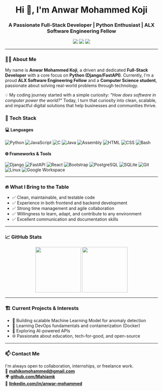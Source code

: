 <h1 align="center">Hi 👋, I'm Anwar Mohammed Koji</h1>
<h3 align="center">A Passionate Full-Stack Developer | Python Enthusiast | ALX Software Engineering Fellow</h3>

<p align="center">
  <a href="https://github.com/Mahiamk"><img src="https://img.shields.io/github/followers/Mahiamk?label=Follow&style=social"></a>
  <a href="mailto:mahikomohammed@gmail.com"><img src="https://img.shields.io/badge/Email-me-blue?style=flat-square&logo=gmail"></a>
  <a href="https://www.linkedin.com/in/anwar-mohammed/"><img src="https://img.shields.io/badge/LinkedIn-Connect-blue?style=flat-square&logo=linkedin"></a>
</p>

---

### 👨‍💻 About Me

My name is **Anwar Mohammed Koji**, a driven and dedicated **Full-Stack Developer** with a core focus on **Python (Django/FastAPI)**. Currently, I'm a proud **ALX Software Engineering Fellow** and a **Computer Science student**, passionate about solving real-world problems through technology.

💡 My coding journey started with a simple curiosity: *"How does software in computer power the world?"* Today, I turn that curiosity into clean, scalable, and impactful digital solutions that help businesses and communities thrive.

### 🔧 Tech Stack

#### 💻 Languages
![Python](https://img.shields.io/badge/Python-3776AB?style=for-the-badge&logo=python&logoColor=white)
![JavaScript](https://img.shields.io/badge/JavaScript-F7DF1E?style=for-the-badge&logo=javascript&logoColor=black)
![C](https://img.shields.io/badge/C-00599C?style=for-the-badge&logo=c&logoColor=white)
![Java](https://img.shields.io/badge/Java-007396?style=for-the-badge&logo=java&logoColor=white)
![Assembly](https://img.shields.io/badge/Assembly-6E4C13?style=for-the-badge&logo=gnuassembly&logoColor=white)
![HTML](https://img.shields.io/badge/HTML5-E34F26?style=for-the-badge&logo=html5&logoColor=white)
![CSS](https://img.shields.io/badge/CSS3-1572B6?style=for-the-badge&logo=css3&logoColor=white)
![Bash](https://img.shields.io/badge/Bash-121011?style=for-the-badge&logo=gnubash&logoColor=white)

#### 🌐 Frameworks & Tools
![Django](https://img.shields.io/badge/Django-092E20?style=for-the-badge&logo=django&logoColor=white)
![FastAPI](https://img.shields.io/badge/FastAPI-005571?style=for-the-badge&logo=fastapi)
![React](https://img.shields.io/badge/React-20232a?style=for-the-badge&logo=react&logoColor=61DAFB)
![Bootstrap](https://img.shields.io/badge/Bootstrap-7952B3?style=for-the-badge&logo=bootstrap&logoColor=white)
![PostgreSQL](https://img.shields.io/badge/PostgreSQL-336791?style=for-the-badge&logo=postgresql&logoColor=white)
![SQLite](https://img.shields.io/badge/SQLite-07405E?style=for-the-badge&logo=sqlite&logoColor=white)
![Git](https://img.shields.io/badge/Git-F05032?style=for-the-badge&logo=git&logoColor=white)
![Linux](https://img.shields.io/badge/Linux-FCC624?style=for-the-badge&logo=linux&logoColor=black)
![Google Workspace](https://img.shields.io/badge/Google%20Workspace-4285F4?style=for-the-badge&logo=googleworkspace&logoColor=white)

---

### 🔥 What I Bring to the Table

- ✅ Clean, maintainable, and testable code
- ✅ Experience in both frontend and backend development
- ✅ Strong time management and agile collaboration
- ✅ Willingness to learn, adapt, and contribute to any environment
- ✅ Excellent communication and documentation skills

---

### 📈 GitHub Stats

<p align="center">
  <img src="https://github-readme-stats.vercel.app/api?username=Mahiamk&show_icons=true&theme=github_dark&hide_border=true" height="150">
  <img src="https://github-readme-stats.vercel.app/api/top-langs/?username=Mahiamk&layout=compact&theme=github_dark&hide_border=true" height="150">
</p>

---

### 🏗️ Current Projects & Interests

- 🔭 Building scalable Machine Learning Model for anomaly detection
- 🌱 Learning DevOps fundamentals and containerization (Docker)  
- 🧠 Exploring AI-powered APIs 
- 🌐 Passionate about education, tech-for-good, and open-source  

---

### 📫 Contact Me

I'm always open to collaboration, internships, or freelance work.  
📧 **mahikomohammed@gmail.com**  
🌍 **[github.com/Mahiamk](https://github.com/Mahiamk)**  
🔗 **[linkedin.com/in/anwar-mohammed](https://www.linkedin.com/in/anwarkoji4u/)**

